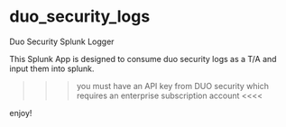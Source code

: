 duo_security_logs
=================

Duo Security Splunk Logger

This Splunk App is designed to consume duo security logs as a T/A and input them into splunk.

>>> you must have an API key from DUO security which requires an enterprise subscription account <<<<

enjoy!

